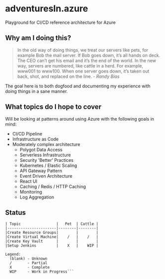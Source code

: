# adventuresIn.azure
Playground for CI/CD reference architecture for Azure

## Why am I doing this?
> In the old way of doing things, we treat our servers like pets, for example 
> Bob the mail server. If Bob goes down, it’s all hands on deck. The CEO 
> can’t get his email and it’s the end of the world. In the new way, servers 
> are numbered, like cattle in a herd. For example, www001 to www100. When 
> one server goes down, it’s taken out back, shot, and replaced on the line.
>  *- Randy Bias*

The goal here is to both dogfood and documenting my experience with doing things in a sane manner.

## What topics do I hope to cover

Will be looking at patterns around using Azure with the following goals in mind:
   * CI/CD Pipeline
   * Infrastructure as Code
   * Moderately complex architecture
      * Polygot Data Access
      * Serverless Infrastructure
      * Security 'Better' Practices
      * Kubernetes / Elastic Scaling
      * API Gateway Pattern
      * Event Driven Architecture
      * React UI
      * Caching / Redis / HTTP Caching
      * Monitoring
      * Log Aggregation

## Status

```
| Topic                |   Pet  | Cattle |
|----------------------|--------|--------| 
|Create Resource Groups|        |        |
|Create Virtual Machine|    /   |    /   | 
|Create Key Vault      |        |        |
|Setup Jenkins         |    X   |    WIP |

Legend:
  (blank) - Unknown
  /       - Partial
  X       - Complete
  WIP     - Work in Progress```
